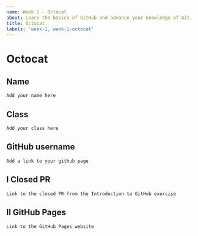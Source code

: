 ```yaml
---
name: Week 1 - Octocat
about: Learn the basics of GitHub and advance your knowledge of Git.
title: Octocat
labels: 'week-1, week-1-octocat'
---
```


# Octocat

## Name
`Add your name here`

## Class
`Add your class here`

## GitHub username
`Add a link to your github page`

## I Closed PR
`Link to the closed PR from the Introduction to GitHub exercise`

## II GitHub Pages
`Link to the GitHub Pages website`